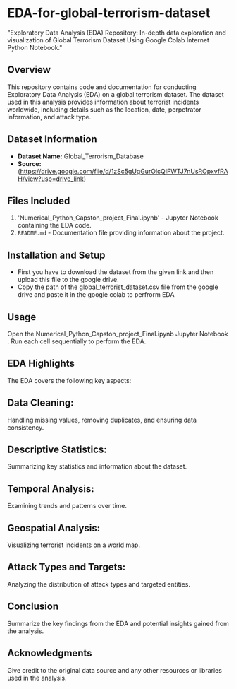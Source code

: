 # EDA-for-global-terrorism-dataset
"Exploratory Data Analysis (EDA) Repository: In-depth data exploration and visualization of Global Terrorism Dataset Using Google Colab Internet Python Notebook."

## Overview
This repository contains code and documentation for conducting Exploratory Data Analysis (EDA) on a global terrorism dataset. The dataset used in this analysis provides information about terrorist incidents worldwide, including details such as the location, date, perpetrator information, and attack type.

## Dataset Information
- **Dataset Name:** Global_Terrorism_Database
- **Source:** (https://drive.google.com/file/d/1zSc5gUgGurOlcQIFWTJ7nUsROpxvfRAH/view?usp=drive_link)

## Files Included
1. 'Numerical_Python_Capston_project_Final.ipynb' - Jupyter Notebook containing the EDA code.
2. `README.md` - Documentation file providing information about the project.

## Installation and Setup
- First you have to download the dataset from the given link and then upload this file to the google drive.
-  Copy the path of the global_terrorist_dataset.csv file from the google drive and paste it in the google colab to perfrorm EDA

## Usage
Open the Numerical_Python_Capston_project_Final.ipynb Jupyter Notebook .
Run each cell sequentially to perform the EDA.

## EDA Highlights
The EDA covers the following key aspects:

## Data Cleaning:
 Handling missing values, removing duplicates, and ensuring data consistency.
## Descriptive Statistics: 
 Summarizing key statistics and information about the dataset.
## Temporal Analysis:  
 Examining trends and patterns over time.
## Geospatial Analysis: 
 Visualizing terrorist incidents on a world map.
## Attack Types and Targets: 
 Analyzing the distribution of attack types and targeted entities.
 
## Conclusion
Summarize the key findings from the EDA and potential insights gained from the analysis.

## Acknowledgments
Give credit to the original data source and any other resources or libraries used in the analysis.



